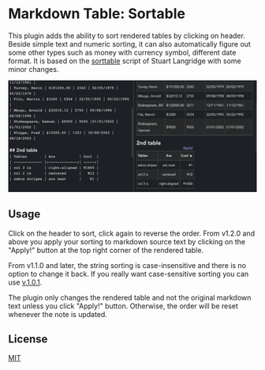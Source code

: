 # Markdown Table: Sortable

This plugin adds the ability to sort rendered tables by clicking on header.
Beside simple text and numeric sorting, it can also automatically figure out some other types such as money with currency symbol, different date format.
It is based on the [sorttable](https://www.kryogenix.org/code/browser/sorttable/) script of Stuart Langridge with some minor changes.

![Preview](https://raw.githubusercontent.com/hieuthi/joplin-plugin-markdown-table-sortable/main/docs/preview-v1.2.0.png)

## Usage

Click on the header to sort, click again to reverse the order. From v1.2.0 and above you apply your sorting to markdown source text by clicking on the "Apply!" button at the top right corner of the rendered table.

From v1.1.0 and later, the string sorting is case-insensitive and there is no option to change it back.
If you really want case-sensitive sorting you can use [v.1.0.1](https://github.com/hieuthi/joplin-plugin-markdown-table-sortable/releases/tag/v1.0.1).

The plugin only changes the rendered table and not the original markdown text unless you click "Apply!" button. Otherwise, the order will be reset whenever the note is updated.

## License
[MIT](https://raw.githubusercontent.com/hieuthi/joplin-plugin-markdown-table-sortable/main/LICENSE)